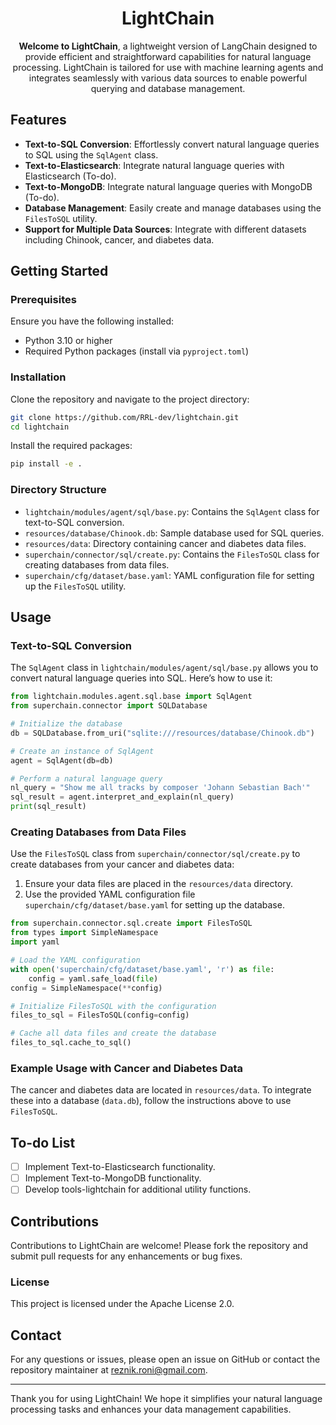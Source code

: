 
<div align="center">

# LightChain

**Welcome to LightChain**, a lightweight version of LangChain designed to provide efficient and straightforward capabilities for natural language processing. LightChain is tailored for use with machine learning agents and integrates seamlessly with various data sources to enable powerful querying and database management.

</div>

## Features

- **Text-to-SQL Conversion**: Effortlessly convert natural language queries to SQL using the `SqlAgent` class.
- **Text-to-Elasticsearch**: Integrate natural language queries with Elasticsearch (To-do).
- **Text-to-MongoDB**: Integrate natural language queries with MongoDB (To-do).
- **Database Management**: Easily create and manage databases using the `FilesToSQL` utility.
- **Support for Multiple Data Sources**: Integrate with different datasets including Chinook, cancer, and diabetes data.

## Getting Started

### Prerequisites

Ensure you have the following installed:

- Python 3.10 or higher
- Required Python packages (install via `pyproject.toml`)

### Installation

Clone the repository and navigate to the project directory:

```bash
git clone https://github.com/RRL-dev/lightchain.git
cd lightchain
```

Install the required packages:

```bash
pip install -e .
```

### Directory Structure

- `lightchain/modules/agent/sql/base.py`: Contains the `SqlAgent` class for text-to-SQL conversion.
- `resources/database/Chinook.db`: Sample database used for SQL queries.
- `resources/data`: Directory containing cancer and diabetes data files.
- `superchain/connector/sql/create.py`: Contains the `FilesToSQL` class for creating databases from data files.
- `superchain/cfg/dataset/base.yaml`: YAML configuration file for setting up the `FilesToSQL` utility.

## Usage

### Text-to-SQL Conversion

The `SqlAgent` class in `lightchain/modules/agent/sql/base.py` allows you to convert natural language queries into SQL. Here’s how to use it:

```python
from lightchain.modules.agent.sql.base import SqlAgent
from superchain.connector import SQLDatabase

# Initialize the database
db = SQLDatabase.from_uri("sqlite:///resources/database/Chinook.db")

# Create an instance of SqlAgent
agent = SqlAgent(db=db)

# Perform a natural language query
nl_query = "Show me all tracks by composer 'Johann Sebastian Bach'"
sql_result = agent.interpret_and_explain(nl_query)
print(sql_result)
```

### Creating Databases from Data Files

Use the `FilesToSQL` class from `superchain/connector/sql/create.py` to create databases from your cancer and diabetes data:

1. Ensure your data files are placed in the `resources/data` directory.
2. Use the provided YAML configuration file `superchain/cfg/dataset/base.yaml` for setting up the database.

```python
from superchain.connector.sql.create import FilesToSQL
from types import SimpleNamespace
import yaml

# Load the YAML configuration
with open('superchain/cfg/dataset/base.yaml', 'r') as file:
    config = yaml.safe_load(file)
config = SimpleNamespace(**config)

# Initialize FilesToSQL with the configuration
files_to_sql = FilesToSQL(config=config)

# Cache all data files and create the database
files_to_sql.cache_to_sql()
```

### Example Usage with Cancer and Diabetes Data

The cancer and diabetes data are located in `resources/data`. To integrate these into a database (`data.db`), follow the instructions above to use `FilesToSQL`.

## To-do List

- [ ] Implement Text-to-Elasticsearch functionality.
- [ ] Implement Text-to-MongoDB functionality.
- [ ] Develop tools-lightchain for additional utility functions.

## Contributions

Contributions to LightChain are welcome! Please fork the repository and submit pull requests for any enhancements or bug fixes.

### License

This project is licensed under the Apache License 2.0.

## Contact

For any questions or issues, please open an issue on GitHub or contact the repository maintainer at reznik.roni@gmail.com.

---

Thank you for using LightChain! We hope it simplifies your natural language processing tasks and enhances your data management capabilities.